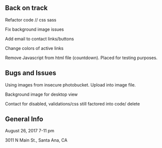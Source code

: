 ## Back on track

Refactor code // css sass

Fix background image issues

Add email to contact links/buttons

Change colors of active links

Remove Javascript from html file (countdown). Placed for testing purposes.

## Bugs and Issues

Using images from insecure photobucket. Upload into image file.

Background image for desktop view

Contact for disabled, validations/css still factored into code/ delete

## General Info

August 26, 2017 7-11 pm

3011 N Main St., Santa Ana, CA

